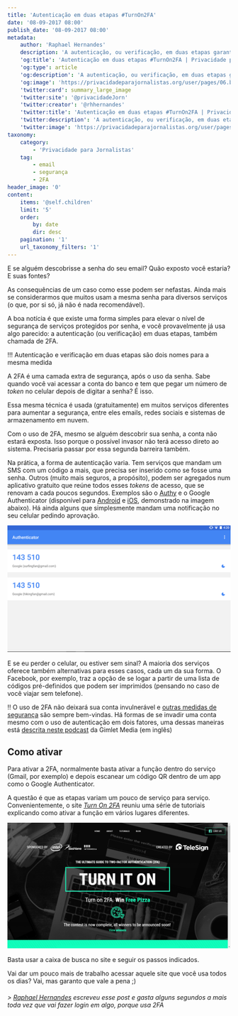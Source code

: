 ```yaml
---
title: 'Autenticação em duas etapas #TurnOn2FA'
date: '08-09-2017 08:00'
publish_date: '08-09-2017 08:00'
metadata:
    author: 'Raphael Hernandes'
    description: 'A autenticação, ou verificação, em duas etapas garante uma barreira extra de segurança às suas contas. Mesmo se alguém descobrir sua senha, não terá acesso ao serviço'
    'og:title': 'Autenticação em duas etapas #TurnOn2FA | Privacidade para jornalistas'
    'og:type': article
    'og:description': 'A autenticação, ou verificação, em duas etapas garante uma barreira extra de segurança às suas contas. Mesmo se alguém descobrir sua senha, não terá acesso ao serviço'
    'og:image': 'https://privacidadeparajornalistas.org/user/pages/06.blog/autenticacao-em-duas-etapas/turnon2fa.jpg'
    'twitter:card': summary_large_image
    'twitter:site': '@privacidadeJorn'
    'twitter:creator': '@rhhernandes'
    'twitter:title': 'Autenticação em duas etapas #TurnOn2FA | Privacidade para jornalistas'
    'twitter:description': 'A autenticação, ou verificação, em duas etapas garante uma barreira extra de segurança às suas contas. Mesmo se alguém descobrir sua senha, não terá acesso ao serviço'
    'twitter:image': 'https://privacidadeparajornalistas.org/user/pages/06.blog/autenticacao-em-duas-etapas/turnon2fa.jpg'
taxonomy:
    category:
        - 'Privacidade para Jornalistas'
    tag:
        - email
        - segurança
        - 2FA
header_image: '0'
content:
    items: '@self.children'
    limit: '5'
    order:
        by: date
        dir: desc
    pagination: '1'
    url_taxonomy_filters: '1'
---
```


E se alguém descobrisse a senha do seu email? Quão exposto você estaria? E suas fontes?

As consequências de um caso como esse podem ser nefastas. Ainda mais se considerarmos que muitos usam a mesma senha para diversos serviços (o que, por si só, já não é nada recomendável). 

A boa notícia é que existe uma forma simples para elevar o nível de segurança de serviços protegidos por senha, e você provavelmente já usa algo parecido: a autenticação (ou verificação) em duas etapas, também chamada de 2FA.

!!! Autenticação e verificação em duas etapas são dois nomes para a mesma medida 

A 2FA é uma camada extra de segurança, após o uso da senha. Sabe quando você vai acessar a conta do banco e tem que pegar um número de _token_ no celular depois de digitar a senha? É isso.

Essa mesma técnica é usada (gratuitamente) em muitos serviços diferentes para aumentar a segurança, entre eles emails, redes sociais e sistemas de armazenamento em nuvem. 

Com o uso de 2FA, mesmo se alguém descobrir sua senha, a conta não estará exposta. Isso porque o possível invasor não terá acesso direto ao sistema. Precisaria passar por essa segunda barreira também.

Na prática, a forma de autenticação varia. Tem serviços que mandam um SMS com um código a mais, que precisa ser inserido  como se fosse uma senha. Outros (muito mais seguros, a propósito), podem ser agregados num aplicativo gratuito que reúne todos esses _tokens_ de acesso, que se renovam a cada poucos segundos. Exemplos são o [Authy](https://authy.com/) e o Google Authenticator (disponível para [Android](https://play.google.com/store/apps/details?id=com.google.android.apps.authenticator2&hl=pt_BR) e [iOS](https://itunes.apple.com/br/app/google-authenticator/id388497605), demonstrado na imagem abaixo). Há ainda alguns que simplesmente mandam uma notificação no seu celular pedindo aprovação.

![](2fa.png)

E se eu perder o celular, ou estiver sem sinal? A maioria dos serviços oferece também alternativas para esses casos, cada um da sua forma. O Facebook, por exemplo, traz a opção de se logar a partir de uma lista de códigos pré-definidos que podem ser imprimidos (pensando no caso de você viajar sem telefone). 

!! O uso de 2FA não deixará sua conta invulnerável e [outras medidas de segurança](https://privacidadeparajornalistas.org/guias) são sempre bem-vindas. Há formas de se invadir uma conta mesmo com o uso de autenticação em dois fatores, uma dessas maneiras está [descrita neste podcast](https://gimletmedia.com/episode/97-what-kind-of-idiot-gets-phished/) da Gimlet Media (em inglês)

## Como ativar

Para ativar a 2FA, normalmente basta ativar a função dentro do serviço (Gmail, por exemplo) e depois escanear um código QR dentro de um app como o Google Authenticator.

A questão é que as etapas variam um pouco de serviço para serviço. Convenientemente, o site [_Turn On 2FA_](https://www.turnon2fa.com/) reuniu uma série de tutoriais explicando como ativar a função em vários lugares diferentes.

![](turnon2fa.jpg)

Basta usar a caixa de busca no site e seguir os passos indicados. 

Vai dar um pouco mais de trabalho acessar aquele site que você usa todos os dias? Vai, mas garanto que vale a pena ;)

###### > _[Raphael Hernandes](https://twitter.com/rhhernandes) escreveu esse post e gasta alguns segundos a mais toda vez que vai fazer login em algo, porque usa 2FA_
